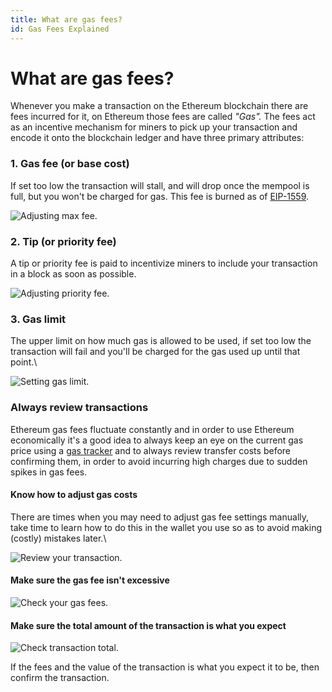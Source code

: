 ```yaml
---
title: What are gas fees?
id: Gas Fees Explained
---
```


# What are gas fees?

Whenever you make a transaction on the Ethereum blockchain there are fees incurred for it, on Ethereum those fees are called _"Gas"._ The fees act as an incentive mechanism for miners to pick up your transaction and encode it onto the blockchain ledger and have three primary attributes:

### 1. Gas fee (or base cost)

If set too low the transaction will stall, and will drop once the mempool is full, but you won't be charged for gas. This fee is burned as of [EIP-1559](https://notes.ethereum.org/@vbuterin/eip-1559-faq).

![Adjusting max fee.](./img/gas-1.png "Adjusting max gas fee in GWEI.")



### 2. Tip (or priority fee)

A tip or priority fee is paid to incentivize miners to include your transaction in a block as soon as possible.

![Adjusting priority fee.](./img/gas-2.png "Adjusting the priority fee in GWEI")

### 3. Gas limit

The upper limit on how much gas is allowed to be used, if set too low the transaction will fail and you'll be charged for the gas used up until that point.\


![Setting gas limit.](./img/gas-3.png "Setting the upper limit of how much gas can be used.")

### Always review transactions

Ethereum gas fees fluctuate constantly and in order to use Ethereum economically it's a good idea to always keep an eye on the current gas price using a [gas tracker](https://etherscan.io/gastracker) and to always review transfer costs before confirming them, in order to avoid incurring high charges due to sudden spikes in gas fees.

#### Know how to adjust gas costs

There are times when you may need to adjust gas fee settings manually, take time to learn how to do this in the wallet you use so as to avoid making (costly) mistakes later.\

![Review your transaction.](./img/gas-4.png "Always review your transaction settings.")

#### Make sure the gas fee isn't excessive

![Check your gas fees.](./img/gas-5.png "Check your gas fees.")

#### Make sure the total amount of the transaction is what you expect

![Check transaction total.](./img/gas-6.png "Check the total amount of your transaction.")

If the fees and the value of the transaction is what you expect it to be, then confirm the transaction.

